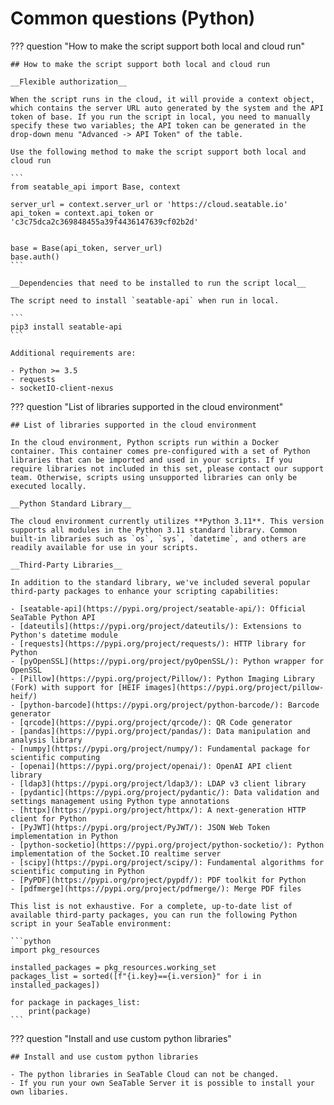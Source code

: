 # Common questions (Python)

??? question "How to make the script support both local and cloud run"

    ## How to make the script support both local and cloud run

    __Flexible authorization__

    When the script runs in the cloud, it will provide a context object, which contains the server URL auto generated by the system and the API token of base. If you run the script in local, you need to manually specify these two variables; the API token can be generated in the drop-down menu "Advanced -> API Token" of the table.

    Use the following method to make the script support both local and cloud run

    ```
    from seatable_api import Base, context

    server_url = context.server_url or 'https://cloud.seatable.io'
    api_token = context.api_token or 'c3c75dca2c369848455a39f4436147639cf02b2d'


    base = Base(api_token, server_url)
    base.auth()
    ```

    __Dependencies that need to be installed to run the script local__

    The script need to install `seatable-api` when run in local.

    ```
    pip3 install seatable-api
    ```

    Additional requirements are:

    - Python >= 3.5
    - requests
    - socketIO-client-nexus

??? question "List of libraries supported in the cloud environment"

    ## List of libraries supported in the cloud environment

    In the cloud environment, Python scripts run within a Docker container. This container comes pre-configured with a set of Python libraries that can be imported and used in your scripts. If you require libraries not included in this set, please contact our support team. Otherwise, scripts using unsupported libraries can only be executed locally.

    __Python Standard Library__

    The cloud environment currently utilizes **Python 3.11**. This version supports all modules in the Python 3.11 standard library. Common built-in libraries such as `os`, `sys`, `datetime`, and others are readily available for use in your scripts.

    __Third-Party Libraries__

    In addition to the standard library, we've included several popular third-party packages to enhance your scripting capabilities:

    - [seatable-api](https://pypi.org/project/seatable-api/): Official SeaTable Python API
    - [dateutils](https://pypi.org/project/dateutils/): Extensions to Python's datetime module
    - [requests](https://pypi.org/project/requests/): HTTP library for Python
    - [pyOpenSSL](https://pypi.org/project/pyOpenSSL/): Python wrapper for OpenSSL
    - [Pillow](https://pypi.org/project/Pillow/): Python Imaging Library (Fork) with support for [HEIF images](https://pypi.org/project/pillow-heif/)
    - [python-barcode](https://pypi.org/project/python-barcode/): Barcode generator
    - [qrcode](https://pypi.org/project/qrcode/): QR Code generator
    - [pandas](https://pypi.org/project/pandas/): Data manipulation and analysis library
    - [numpy](https://pypi.org/project/numpy/): Fundamental package for scientific computing
    - [openai](https://pypi.org/project/openai/): OpenAI API client library
    - [ldap3](https://pypi.org/project/ldap3/): LDAP v3 client library
    - [pydantic](https://pypi.org/project/pydantic/): Data validation and settings management using Python type annotations
    - [httpx](https://pypi.org/project/httpx/): A next-generation HTTP client for Python
    - [PyJWT](https://pypi.org/project/PyJWT/): JSON Web Token implementation in Python
    - [python-socketio](https://pypi.org/project/python-socketio/): Python implementation of the Socket.IO realtime server
    - [scipy](https://pypi.org/project/scipy/): Fundamental algorithms for scientific computing in Python
    - [PyPDF](https://pypi.org/project/pypdf/): PDF toolkit for Python
    - [pdfmerge](https://pypi.org/project/pdfmerge/): Merge PDF files

    This list is not exhaustive. For a complete, up-to-date list of available third-party packages, you can run the following Python script in your SeaTable environment:

    ```python
    import pkg_resources

    installed_packages = pkg_resources.working_set
    packages_list = sorted([f"{i.key}=={i.version}" for i in installed_packages])

    for package in packages_list:
        print(package)
    ```

??? question "Install and use custom python libraries"

    ## Install and use custom python libraries

    - The python libraries in SeaTable Cloud can not be changed.
    - If you run your own SeaTable Server it is possible to install your own libaries.
